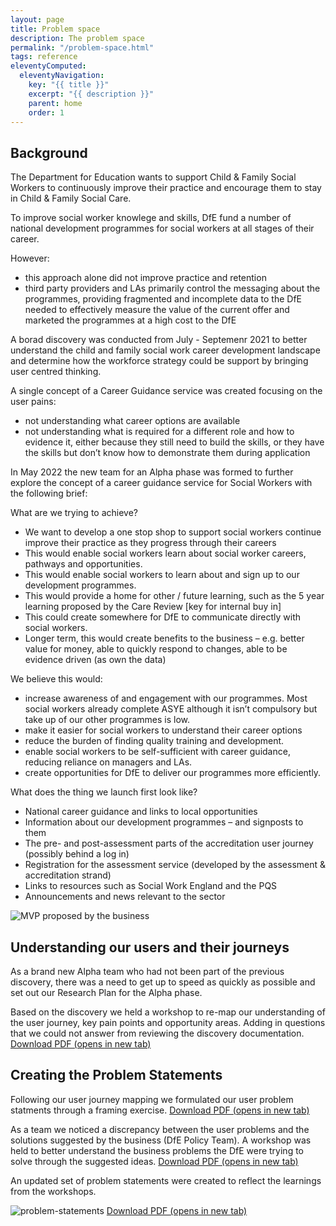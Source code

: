 ```yaml
---
layout: page
title: Problem space
description: The problem space
permalink: "/problem-space.html"
tags: reference
eleventyComputed:
  eleventyNavigation:
    key: "{{ title }}"
    excerpt: "{{ description }}"
    parent: home
    order: 1
---
```


## Background 

The Department for Education wants to support Child & Family Social Workers to continuously improve their practice and encourage them to stay in Child & Family Social Care.

To improve social worker knowlege and skills, DfE fund a number of national development programmes for social workers at all stages of their career.

However:

- this approach alone did not improve practice and retention 
- third party providers and LAs primarily control the messaging about the programmes, providing fragmented and incomplete data to the DfE needed to effectively measure the value of the current offer and marketed the programmes at a high cost to the DfE


A borad discovery was conducted from July - Septemenr 2021 to better understand the child and family social work career development landscape and determine how the workforce strategy could be support by bringing user centred thinking. 

A single concept of a Career Guidance service was created focusing on the user pains:
- not understanding what career options are available
- not understanding what is required for a different role and how to evidence it, either because they still need to build the skills, or they have the skills but don’t know how to demonstrate them during application


In May 2022 the new team for an Alpha phase was formed to further explore the concept of a career guidance service for Social Workers with the following brief:

What are we trying to achieve?   
- We want to develop a one stop shop to support social workers continue improve their practice as they progress through their careers  
- This would enable social workers learn about social worker careers, pathways and opportunities.   
- This would enable social workers to learn about and sign up to our development programmes.   
- This would provide a home for other / future learning, such as the 5 year learning proposed by the Care Review [key for internal buy in] 
- This could create somewhere for DfE to communicate directly with social workers.  
- Longer term, this would create benefits to the business – e.g. better value for money, able to quickly respond to changes, able to be evidence driven (as own the data) 

We believe this would: 
- increase awareness of and engagement with our programmes.  Most social workers already complete ASYE although it isn’t compulsory but take up of our other programmes is low. 
- make it easier for social workers to understand their career options  
- reduce the burden of finding quality training and development.   
- enable social workers to be self-sufficient with career guidance, reducing reliance on managers and LAs.   
- create opportunities for DfE to deliver our programmes more efficiently.   
 
What does the thing we launch first look like? 
- National career guidance and links to local opportunities 
- Information about our development programmes – and signposts to them 
- The pre- and post-assessment parts of the accreditation user journey (possibly behind a log in) 
- Registration for the assessment service (developed by the assessment & accreditation strand) 
- Links to resources such as Social Work England and the PQS 
- Announcements and news relevant to the sector 

![MVP proposed by the business](businessMVP.png "MVP proposed by the business")



## Understanding our users and their journeys

As a brand new Alpha team who had not been part of the previous discovery, there was a need to get up to speed as quickly as possible and set out our Research Plan for the Alpha phase.


Based on the discovery we held a workshop to re-map our understanding of the user journey, key pain points and opportunity areas. Adding in questions that we could not answer from reviewing the discovery documentation.
<a href="/documents/user-journey-mapping.pdf" target="_blank">Download PDF (opens in new tab)</a>

## Creating the Problem Statements

Following our user journey mapping we formulated our user problem statments through a framing exercise.
<a href="/documents/problem-statment-framing.pdf" target="_blank">Download PDF (opens in new tab)</a>

As a team we noticed a discrepancy between the user problems and the solutions suggested by the business (DfE Policy Team). A workshop was held to better understand the business problems the DfE were trying to solve through the suggested ideas.
<a href="/documents/clarifying-business.pdf" target="_blank">Download PDF (opens in new tab)</a>

An updated set of problem statements were created to reflect the learnings from the workshops.

![problem-statements](problem-statements.png "Problem Statements")
<a href="/documents/problem-statement.pdf" target="_blank">Download PDF (opens in new tab)</a>

